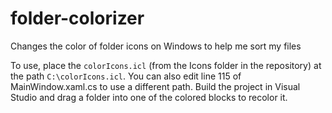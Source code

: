 # folder-colorizer
Changes the color of folder icons on Windows to help me sort my files

To use, place the `colorIcons.icl` (from the Icons folder in the repository) at the path `C:\colorIcons.icl`.  You can also edit line 115 of MainWindow.xaml.cs to use a different path.  Build the project in Visual Studio and drag a folder into one of the colored blocks to recolor it.
